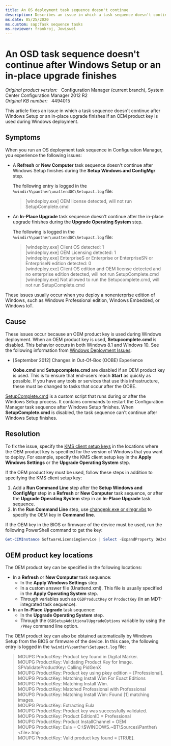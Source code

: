 ```yaml
---
title: An OS deployment task sequence doesn't continue
description: Describes an issue in which a task sequence doesn't continue after Windows Setup or the in-place upgrade finishes if an OEM product key is used during Windows deployment.
ms.date: 05/25/2020
ms.custom: sap:Task sequence tasks
ms.reviewer: frankroj, Jowiswel
---
```

# An OSD task sequence doesn't continue after Windows Setup or an in-place upgrade finishes

_Original product version:_ &nbsp; Configuration Manager (current branch), System Center Configuration Manager 2012 R2  
_Original KB number:_ &nbsp; 4494015

This article fixes an issue in which a task sequence doesn't continue after Windows Setup or an in-place upgrade finishes if an OEM product key is used during Windows deployment.

## Symptoms

When you run an OS deployment task sequence in Configuration Manager, you experience the following issues:

- A **Refresh** or **New Computer** task sequence doesn't continue after Windows Setup finishes during the **Setup Windows and ConfigMgr** step.

    The following entry is logged in the `%windir%\panther\unattendGC\Setupact.log` file:

    > [windeploy.exe] OEM license detected, will not run SetupComplete.cmd

- An **In-Place Upgrade** task sequence doesn't continue after the in-place upgrade finishes during the **Upgrade Operating System** step.

    The following is logged in the `%windir%\panther\unattendGC\Setupact.log` file:

    > [windeploy.exe] Client OS detected: 1  
    > [windeploy.exe] OEM Licensing detected: 1  
    > [windeploy.exe] EnterpriseS or Enterprise or EnterpriseSN or EnterpriseN edition detected: 0  
    > [windeploy.exe] Client OS edition and OEM license detected and no enterprise edition detected, will not run SetupComplete.cmd  
    > [windeploy.exe] Not allowed to run the Setupcomplete.cmd, will not run SetupComplete.cmd

These issues usually occur when you deploy a nonenterprise edition of Windows, such as Windows Professional edition, Windows Embedded, or Windows IoT.

## Cause

These issues occur because an OEM product key is used during Windows deployment. When an OEM product key is used, **Setupcomplete.cmd** is disabled. This behavior occurs in both Windows 8.1 and Windows 10. See the following information from [Windows Deployment Issues](/previous-versions/windows/it-pro/windows-8.1-and-8/hh825613(v=win.10)#windows-deployment-issues):

- [September 2012] Changes in Out-Of-Box (OOBE) Experience

  **Oobe.cmd** and **Setupcomplete.cmd** are disabled if an OEM product key is used. This is to ensure that end-users reach **Start** as quickly as possible. If you have any tools or services that use this infrastructure, these must be changed to tasks that occur after the OOBE.

[SetupComplete.cmd](/windows-hardware/manufacture/desktop/add-a-custom-script-to-windows-setup) is a custom script that runs during or after the Windows Setup process. It contains commands to restart the Configuration Manager task sequence after Windows Setup finishes. When **SetupComplete.cmd** is disabled, the task sequence can't continue after Windows Setup finishes.

## Resolution

To fix the issue, specify the [KMS client setup keys](/windows-server/get-started/kmsclientkeys) in the locations where the OEM product key is specified for the version of Windows that you want to deploy. For example, specify the KMS client setup key in the **Apply Windows Settings** or the **Upgrade Operating System** step.

If the OEM product key must be used, follow these steps in addition to specifying the KMS client setup key:

1. Add a **Run Command Line** step after the **Setup Windows and ConfigMgr** step in a **Refresh** or **New Computer** task sequence, or after the **Upgrade Operating System** step in an **In-Place Upgrade** task sequence.
2. In the **Run Command Line** step, use [changepk.exe or slmgr.vbs](/windows/deployment/upgrade/windows-10-edition-upgrades#upgrade-using-a-command-line-tool) to specify the OEM key in **Command line**.

If the OEM key in the BIOS or firmware of the device must be used, run the following PowerShell command to get the key:

```powershell
Get-CIMInstance SoftwareLicensingService | Select -ExpandProperty OA3xOriginalProductKey
```

## OEM product key locations

The OEM product key can be specified in the following locations:

- In a **Refresh** or **New Computer** task sequence:
  - In the **Apply Windows Settings** step.
  - In a custom answer file (Unattend.xml). This file is usually specified in the **Apply Operating System** step.
  - Through variables such as `OSDProductKey` or `ProductKey` (in an MDT-integrated task sequence).
- In an **In-Place Upgrade** task sequence:
  - In the **Upgrade Operating System** step.
  - Through the `OSDSetupAdditionalUpgradeOptions` variable by using the `/PKey` command line option.

The OEM product key can also be obtained automatically by Windows Setup from the BIOS or firmware of the device. In this case, the following entry is logged in the `%windir%\panther\Setupact.log` file:

> MOUPG ProductKey: Product key found in Digital Marker.  
> MOUPG ProductKey: Validating Product Key for Image.  
> SPValidateProductKey: Calling PidGenX  
> MOUPG ProductKey: Product key using pkey edition = [Professional].  
> MOUPG ProductKey: Matching Install Wim For Exact Editions  
> MOUPG ProductKey: Matching Install Wim.  
> MOUPG ProductKey: Matched Professional with Professional  
> MOUPG ProductKey: Matching Install Wim: Found [1] matching images.  
> MOUPG ProductKey: Extracting Eula  
> MOUPG ProductKey: Product key was successfully validated.  
> MOUPG ProductKey: Product EditionID = Professional  
> MOUPG ProductKey: Product InstallChannel = OEM  
> MOUPG ProductKey: Eula = C:\\$WINDOWS.~BT\Sources\Panther\\\<file>.tmp  
> MOUPG ProductKey: Valid product key found = [TRUE].  
